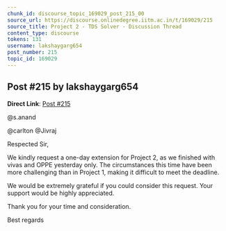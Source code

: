```yaml
---
chunk_id: discourse_topic_169029_post_215_00
source_url: https://discourse.onlinedegree.iitm.ac.in/t/169029/215
source_title: Project 2 - TDS Solver - Discussion Thread
content_type: discourse
tokens: 131
username: lakshaygarg654
post_number: 215
topic_id: 169029
---
```


## Post #215 by lakshaygarg654

**Direct Link**: [Post #215](https://discourse.onlinedegree.iitm.ac.in/t/169029/215)

@s.anand

@carlton @Jivraj

Respected Sir,

We kindly request a one-day extension for Project 2, as we finished with vivas and OPPE yesterday only. The circumstances this time have been more challenging than in Project 1, making it difficult to meet the deadline.

We would be extremely grateful if you could consider this request. Your support would be highly appreciated.

Thank you for your time and consideration.

Best regards
